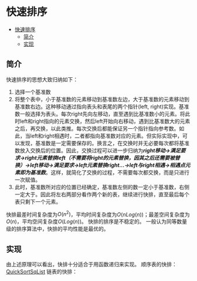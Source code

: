# 快速排序
- [快速排序](#快速排序)
  - [简介](#简介)
  - [实现](#实现)

## 简介
快速排序的思想大致归纳如下：
1. 选择一个基准数
2. 将整个表中，小于基准数的元素移动到基准数左边，大于基准数的元素移动到基准数右边。这种移动通过指向表头和表尾的两个指针(left, right)实现。基准数一般选择为表头。每次right先向左移动，直至遇到比基准数小的元素。将此时left和right指向的元素交换，然后left开始向右移动，遇到比基准数大的元素之后，再交换，以此类推。每次交换后都能保证另一个指针指向参考数。如此，当left和right相遇时，二者都指向基准数对应的元素。但实际实现中，可以发现，基准数是一定需要保存的。换言之，在交换时并无必要每次都将基准数放入交换后的位置。因此，交换过程可以进一步归纳为***right移动->满足要求->right元素替换left（不需要将right的元素替换，因其之后还需要被替换）->left移动->满足要求->left元素替换right...->left与right相遇->相遇点元素即为基准数***。这样，就简化了交换的过程，不需要每次都交换，而是只进行一次赋值。
3. 此时，基准数所对应的位置已经确定，基准数左侧的数一定小于基准数，右侧一定大于。因此将左右两部分看作两个新的表，继续进行快排，直至最后每个表只剩下一个元素。

快排最差时间复杂度为$O(n^2)$，平均时间复杂度为$O(nLog(n))$；最差空间复杂度为$O(n)$，平均空间复杂度$O(Log(n))$。
快排的排序是不稳定的。
一般认为同等数量级的排序算法中，快排的平均性能是最优的。

## 实现
由上述原理可以看出，快排十分适合于用函数递归来实现。
顺序表的快排：[QuickSortSqList](./QuickSortSqList.c)
链表的快排：
